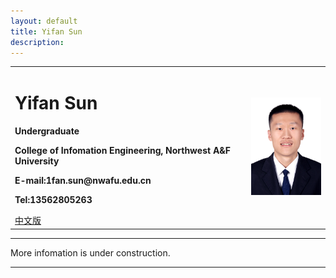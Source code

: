 ```yaml
---
layout: default
title: Yifan Sun
description: 
---
```



<div>
<table border="0">
  <tr>
    <td>
      <h1>Yifan Sun</h1>
      <p><b>Undergraduate</b></p>
      <p><b>College of Infomation Engineering, Northwest A&F University</b></p>
      <p><b>E-mail:1fan.sun@nwafu.edu.cn</b></p>
<!--       <p><b>Address：Rm××, ×× Building, ×× University, ×× Road, Nanjing</b></p> -->
      <p><b>Tel:13562805263</b></p>
      <a href="/index.html">中文版</a>
    </td>
    <td width="25%">
      <img src="/myavatar_white.jpg" width="100%">
    </td>
  </tr>
</table>
</div>

---

More infomation is under construction.

---
